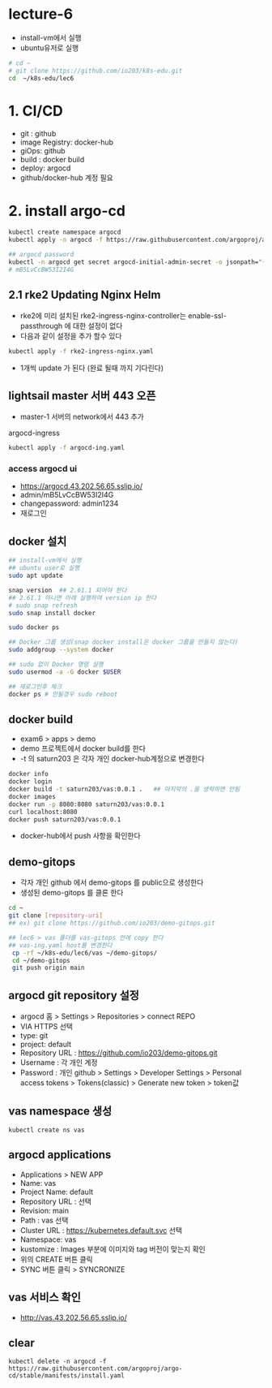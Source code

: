 # lecture-6
- install-vm에서 실행 
- ubuntu유저로  실행   
```sh
# cd ~
# git clone https://github.com/io203/k8s-edu.git
cd  ~/k8s-edu/lec6
```


# 1. CI/CD 
- git : github
- image Registry: docker-hub
- giOps: github
- build :  docker build
- deploy: argocd
- github/docker-hub 계정 필요 

# 2. install argo-cd 
```bash
kubectl create namespace argocd
kubectl apply -n argocd -f https://raw.githubusercontent.com/argoproj/argo-cd/stable/manifests/install.yaml

## argocd password
kubectl -n argocd get secret argocd-initial-admin-secret -o jsonpath="{.data.password}" | base64 -d
# mB5LvCcBW53I2I4G

```
## 2.1 rke2 Updating Nginx Helm
- rke2에 미리 설치된 rke2-ingress-nginx-controller는 enable-ssl-passthrough 에 대한 설정이 없다 
- 다음과 같이 설정을 추가 할수 있다 
```bash
kubectl apply -f rke2-ingress-nginx.yaml

```
- 1개씩 update 가 된다 (완료 될때 까지 기다린다)

## lightsail master 서버 443 오픈 
- master-1 서버의 network에서 443 추가 
  
argocd-ingress
```sh
kubectl apply -f argocd-ing.yaml
```
### access argocd ui
- https://argocd.43.202.56.65.sslip.io/
- admin/mB5LvCcBW53I2I4G
- changepassword: admin1234
- 재로그인 

## docker 설치 
```bash
## install-vm에서 실행 
## ubuntu user로 실행 
sudo apt update

snap version  ## 2.61.1 되어야 한다 
## 2.61.1 아니면 아래 실행하여 version ip 한다 
# sudo snap refresh
sudo snap install docker 

sudo docker ps 

## Docker 그룹 생성(snap docker install은 docker 그룹을 만들지 않는다)
sudo addgroup --system docker

## sudo 없이 Docker 명령 실행
sudo usermod -a -G docker $USER

## 재로그인후 체크 
docker ps # 안될경우 sudo reboot 

```
## docker build
- exam6 > apps > demo
- demo 프로젝트에서 docker build를 한다 
- -t 의 saturn203 은 각자 개인 docker-hub계정으로 변경한다 
```sh
docker info
docker login
docker build -t saturn203/vas:0.0.1 .   ## 마지막의 .을 생략하면 안됨
docker images
docker run -p 8080:8080 saturn203/vas:0.0.1 
curl localhost:8080 
docker push saturn203/vas:0.0.1

```
- docker-hub에서 push 사항을  확인한다 

## demo-gitops 
- 각자 개인 github 에서 demo-gitops 를 public으로 생성한다 
- 생성된 demo-gitops 를 클론 한다 
```sh
cd ~
git clone [repository-uri]
## ex) git clone https://github.com/io203/demo-gitops.git 

## lec6 > vas 폴더를 vas-gitops 안에 copy 한다 
## vas-ing.yaml host를 변경한다 
 cp -rf ~/k8s-edu/lec6/vas ~/demo-gitops/
 cd ~/demo-gitops
 git push origin main
```

## argocd git repository 설정 
- argocd 홈  >  Settings > Repositories > connect REPO
- VIA HTTPS 선택 
- type: git
- project: default
- Repository URL : https://github.com/io203/demo-gitops.git
- Username :  각 개인 계정 
- Password :  개인 github >  Settings > Developer Settings > Personal access tokens > Tokens(classic) >  Generate new token >  token값

## vas namespace 생성 
```
kubectl create ns vas 
```

## argocd applications
- Applications > NEW APP
- Name: vas
- Project Name: default
- Repository URL :  선택 
- Revision: main
- Path :  vas 선택 
- Cluster URL :  https://kubernetes.default.svc 선택 
- Namespace:  vas
- kustomize : Images 부분에 이미지와 tag 버전이 맞는지 확인 
- 위의 CREATE 버튼 클릭
- SYNC 버튼 클릭 >  SYNCRONIZE

## vas 서비스 확인 
- http://vas.43.202.56.65.sslip.io/

## clear
```
kubectl delete -n argocd -f https://raw.githubusercontent.com/argoproj/argo-cd/stable/manifests/install.yaml
```
